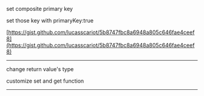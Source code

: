 set composite primary key

set those key with primaryKey:true

[https://gist.github.com/lucasscariot/5b8747fbc8a6948a805c646fae4ceef8](https://gist.github.com/lucasscariot/5b8747fbc8a6948a805c646fae4ceef8)

---

change return value's type

customize set and get function

---

